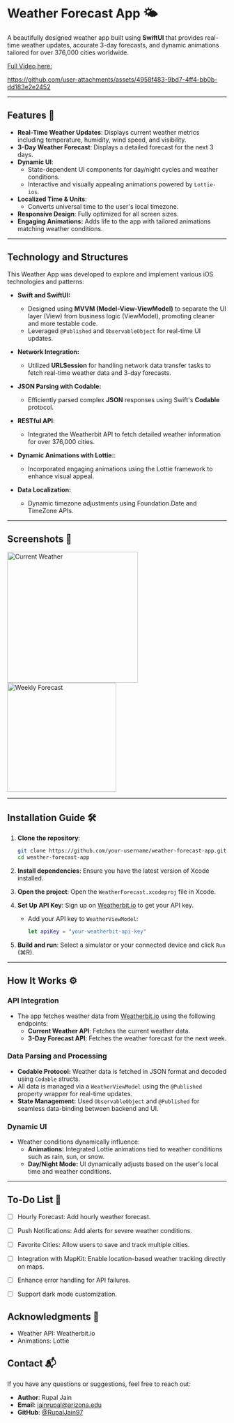 # Weather Forecast App 🌤️

A beautifully designed weather app built using **SwiftUI** that provides real-time weather updates, accurate 3-day forecasts, and dynamic animations tailored for over 376,000 cities worldwide.



[Full Video here:](https://rupaljain97.github.io/assets/documents/projects/software_dev/Weather%20Forecast.mp4)

https://github.com/user-attachments/assets/4958f483-9bd7-4ff4-bb0b-dd183e2e2452

---


## Features 🚀

- **Real-Time Weather Updates**: Displays current weather metrics including temperature, humidity, wind speed, and visibility.
- **3-Day Weather Forecast**: Displays a detailed forecast for the next 3 days.
- **Dynamic UI**: 
  - State-dependent UI components for day/night cycles and weather conditions.
  - Interactive and visually appealing animations powered by `Lottie-ios`.
- **Localized Time & Units**: 
  - Converts universal time to the user's local timezone.
  <!-- - Supports unit conversion for wind speed, precipitation, and distance. -->
- **Responsive Design**: Fully optimized for all screen sizes.
- **Engaging Animations:** Adds life to the app with tailored animations matching weather conditions.

<!-- - **Error Handling & Resilience:**
  * Displays user-friendly messages for invalid city names or API issues.
  * Handles network errors gracefully. -->

---

## Technology and Structures

This Weather App was developed to explore and implement various iOS technologies and patterns:

- **Swift and SwiftUI:**
  * Designed using **MVVM (Model-View-ViewModel)** to separate the UI layer (View) from business logic (ViewModel), promoting cleaner and more testable code.
  * Leveraged `@Published` and `ObservableObject` for real-time UI updates.

- **Network Integration:**
  * Utilized **URLSession** for handling network data transfer tasks to fetch real-time weather data and 3-day forecasts.

- **JSON Parsing with Codable:**
  * Efficiently parsed complex **JSON** responses using Swift's **Codable** protocol.

- **RESTful API**: 
  * Integrated the Weatherbit API to fetch detailed weather information for over 376,000 cities.

<!-- - **Auto Layout**: Utilized SwiftUI's layout tools for responsive and adaptive design. -->
- **Dynamic Animations with Lottie:**:    
  * Incorporated engaging animations using the Lottie framework to enhance visual appeal.

- **Data Localization:**
  * Dynamic timezone adjustments using Foundation.Date and TimeZone APIs.


---

## Screenshots 📸

<!-- | **Current Weather** | **Weekly Forecast** | **Detailed Metrics** | -->
<!-- |----------------------|---------------------|-----------------------| -->
<!-- | ![Current Weather](WeatherForecast/Animations/Simulator-iPhone16Pro_simulator.png) | ![Weekly Forecast](lWeatherForecast/Animations/Simulator-iPhone16Pro_night.png) | ![Detailed Metrics](WeatherForecast/Animations/Simulator-iPhone16Pro_day.png) | -->

<!-- ![Current Weather](WeatherForecast/Animations/Simulator-iPhone16Pro_simulator.png)  -->

<!-- ![Weekly Forecast](lWeatherForecast/Animations/Simulator-iPhone16Pro_night.png) -->

<p style="dislay: flex; gap: 20px;">
  <img src="WeatherForecast/Animations/Simulator-iPhone16Pro_simulator.png" alt="Current Weather" width="300">
  <img src="WeatherForecast/Animations/Simulator-iPhone16Pro_night.png" alt="Weekly Forecast" width="250">
</p>

<!-- ![Detailed Metrics](WeatherForecast/Animations/Simulator-iPhone16Pro_day.png) -->


---

## Installation Guide 🛠️

1. **Clone the repository**:
    ```bash
    git clone https://github.com/your-username/weather-forecast-app.git
    cd weather-forecast-app
    ```
2. **Install dependencies**:
    Ensure you have the latest version of Xcode installed.
3. **Open the project**:
    Open the `WeatherForecast.xcodeproj` file in Xcode.

4. **Set Up API Key**:
    Sign up on [Weatherbit.io](https://www.weatherbit.io/) to get your API key.
   - Add your API key to `WeatherViewModel`:
     ```swift
     let apiKey = "your-weatherbit-api-key"
     ```
4. **Build and run**:
    Select a simulator or your connected device and click `Run` (⌘R).

---

## How It Works ⚙️

### API Integration
- The app fetches weather data from [Weatherbit.io](https://www.weatherbit.io/) using the following endpoints:
  - **Current Weather API**: Fetches the current weather data.
  - **3-Day Forecast API**: Fetches the weather forecast for the next week.

### Data Parsing and Processing
- **Codable Protocol:** Weather data is fetched in JSON format and decoded using `Codable` structs.
- All data is managed via a `WeatherViewModel` using the `@Published` property wrapper for real-time updates.
- **State Management:** Used `ObservableObject` and `@Published` for seamless data-binding between backend and UI.

### Dynamic UI
- Weather conditions dynamically influence:
  - **Animations:** Integrated Lottie animations tied to weather conditions such as rain, sun, or snow.
  - **Day/Night Mode:** UI dynamically adjusts based on the user's local time and weather conditions.
 

---

## To-Do List 📝

- [ ] Hourly Forecast: Add hourly weather forecast.
- [ ] Push Notifications: Add alerts for severe weather conditions.
- [ ] Favorite Cities: Allow users to save and track multiple cities.
- [ ] Integration with MapKit: Enable location-based weather tracking directly on maps.
- [ ] Enhance error handling for API failures.
- [ ] Support dark mode customization.


## Acknowledgments 🤝

* Weather API: Weatherbit.io
* Animations: Lottie


## Contact 📬

If you have any questions or suggestions, feel free to reach out:

- **Author**: Rupal Jain
- **Email**: jainrupal@arizona.edu
- **GitHub**: [@RupalJain97](https://github.com/RupalJain97)
